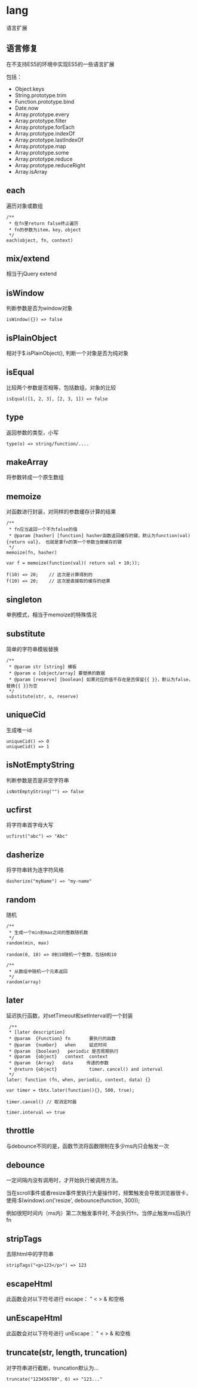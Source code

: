 # lang

语言扩展

## 语言修复

在不支持ES5的环境中实现ES5的一些语言扩展

包括：

* Object.keys
* String.prototype.trim
* Function.prototype.bind
* Date.now
* Array.prototype.every
* Array.prototype.filter
* Array.prototype.forEach
* Array.prototype.indexOf
* Array.prototype.lastIndexOf
* Array.prototype.map
* Array.prototype.some
* Array.prototype.reduce
* Array.prototype.reduceRight
* Array.isArray

## each

遍历对象或数组

    /**
     * 在fn里return false终止遍历
     * fn的参数为item，key，object
     */
    each(object, fn, context)

## mix/extend

相当于jQuery extend

## isWindow

判断参数是否为window对象

    isWindow({}) => false

## isPlainObject

相对于$.isPlainObject(), 判断一个对象是否为纯对象

## isEqual

比较两个参数是否相等，包括数组，对象的比较

    isEqual([1, 2, 3], [2, 3, 1]) => false

## type

返回参数的类型，小写

    type(o) => string/function/....

## makeArray

将参数转成一个原生数组

## memoize

对函数进行封装，对同样的参数缓存计算的结果

    /**
     * fn应当返回一个不为false的值
     * @param [hasher] [function] hasher函数返回缓存的键，默认为function(val) {return val}， 也就是拿fn的第一个参数当做缓存的键
     */
    memoize(fn, hasher)

    var f = memoize(function(val)( return val + 10;));

    f(10) => 20;    // 这次是计算得到的
    f(10) => 20;    // 这次是直接取的缓存的结果

## singleton

单例模式，相当于memoize的特殊情况

## substitute

简单的字符串模板替换

    /**
     * @param str [string] 模板
     * @param o [object/array] 要替换的数据
     * @param [reserve] [boolean] 如果对应的值不存在是否保留{{ }}，默认为false，替换{{ }}为空
     */
    substitute(str, o, reserve)

## uniqueCid

生成唯一id

    uniqueCid() => 0
    uniqueCid() => 1

## isNotEmptyString

判断参数是否是非空字符串

    isNotEmptyString("") => false

## ucfirst

将字符串首字母大写

    ucfirst("abc") => "Abc"

## dasherize

将字符串转为连字符风格

    dasherize("myName") => "my-name"

## random

随机

    /**
     * 生成一个min到max之间的整数随机数
     */
    random(min, max)

    random(0, 10) => 0到10随机一个整数，包括0和10

    /**
     * 从数组中随机一个元素返回
     */
    random(array)

## later

延迟执行函数，对setTimeout和setInterval的一个封装

     /**
     * [later description]
     * @param  {Function} fn       要执行的函数
     * @param  {number}   when     延迟时间
     * @param  {boolean}   periodic 是否周期执行
     * @param  {object}   context  context
     * @param  {Array}   data     传递的参数
     * @return {object}            timer，cancel() and interval
     */
    later: function (fn, when, periodic, context, data) {}

    var timer = tbtx.later(function(){}, 500, true);

    timer.cancel() // 取消定时器

    timer.interval => true

## throttle

与debounce不同的是，函数节流将函数限制在多少ms内只会触发一次

## debounce

一定间隔内没有调用时，才开始执行被调用方法。

当在scroll事件或者resize事件里执行大量操作时，频繁触发会导致浏览器很卡，使用:$(window).on('resize', debounce(function, 300));

例如很短时间内（ms内）第二次触发事件时, 不会执行fn，当停止触发ms后执行fn

## stripTags

去除html中的字符串

    stripTags("<p>123</p>") => 123

## escapeHtml

此函数会对以下符号进行 escape： " < > & 和空格

## unEscapeHtml

此函数会对以下符号进行 unEscape： " < > & 和空格

## truncate(str, length, truncation)

对字符串进行截断，truncation默认为...

    truncate("123456789", 6) => "123..."